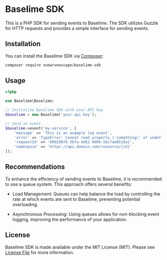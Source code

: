 # Baselime SDK

This is a PHP SDK for sending events to Baselime. The SDK utilizes Guzzle for HTTP requests and provides a simple interface for sending events.

## Installation

You can install the Baselime SDK via [Composer](https://getcomposer.org/):

```bash
composer require snowrunescape/baselime-sdk
```

## Usage

```php
<?php

use Baselime\Baselime;

// Initialize Baselime SDK with your API key
$baselime = new Baselime('your-api-key');

// Send an event
$baselime->event('my-service', [
    'message' => 'This is an example log event',
    'error' => 'TypeError: Cannot read property \'something\' of undefined',
    'requestId' => '6092d6f0-3bfa-4d62-9d0b-5bc7ae6518a1',
    'namespace' => 'https://api.domain.com/resource/{id}'
]);
```

## Recommendations

To enhance the efficiency of sending events to Baselime, it is recommended to use a queue system. This approach offers several benefits:

* Load Management: Queues can help balance the load by controlling the rate at which events are sent to Baselime, preventing potential overloading.

* Asynchronous Processing: Using queues allows for non-blocking event logging, improving the performance of your application.

## License

Baselime SDK is made available under the MIT License (MIT). Please see [License File](https://github.com/SnowRunescape/baselime-sdk/blob/main/LICENSE) for more information.

